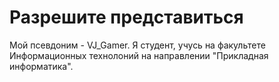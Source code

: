 # Разрешите представиться
Мой псевдоним - VJ_Gamer.
Я студент, учусь на факультете Информационных технолоний на направлении "Прикладная информатика".


